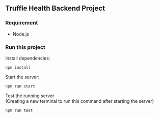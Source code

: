 ## Truffle Health Backend Project

### Requirement

+ Node.js

### Run this project

Install dependencies:

```
npm install
```

Start the server:

```
npm run start
```

Test the running server  
(Creating a new terminal to run this command after starting the server)
```
npm run test
```